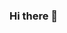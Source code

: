 ### Hi there 👋

<!--
**arykiller/arykiller** is a ✨ _special_ ✨ repository because its `README.md` (this file) appears on your GitHub profile.

Here are some ideas to get you started:

- 🔭 I’m currently working on ... Alnukhba Collage
- 🌱 I’m currently learning ... Javascrpit & c#
- 👯 I’m looking to collaborate on ... SpeechTyper
- 🤔 I’m looking for help with ...
- 💬 Ask me about ... 
- 📫 How to reach me: ... a.talal@alnukhba.edu.iq
- 😄 Pronouns: ...
- ⚡ Fun fact: ... 
-->
